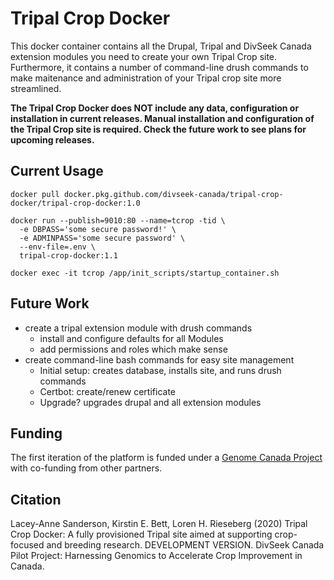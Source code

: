 
# Tripal Crop Docker

This docker container contains all the Drupal, Tripal and DivSeek Canada extension modules you need to create your own Tripal Crop site. Furthermore, it contains a number of command-line drush commands to make maitenance and administration of your Tripal crop site more streamlined.

**The Tripal Crop Docker does NOT include any data, configuration or installation in current releases. Manual installation and configuration of the Tripal Crop site is required. Check the future work to see plans for upcoming releases.**

## Current Usage
```
docker pull docker.pkg.github.com/divseek-canada/tripal-crop-docker/tripal-crop-docker:1.0

docker run --publish=9010:80 --name=tcrop -tid \
  -e DBPASS='some secure password!' \
  -e ADMINPASS='some secure password' \
  --env-file=.env \
  tripal-crop-docker:1.1

docker exec -it tcrop /app/init_scripts/startup_container.sh
```

## Future Work
- create a tripal extension module with drush commands
   - install and configure defaults for all Modules
   - add permissions and roles which make sense
- create command-line bash commands for easy site management
   - Initial setup: creates database, installs site, and runs drush commands
   - Certbot: create/renew certificate
   - Upgrade? upgrades drupal and all extension modules

## Funding

The first iteration of the platform is funded under a [Genome Canada Project](https://www.genomecanada.ca/en/divseek-canada-harnessing-genomics-accelerate-crop-improvement-canada) with co-funding from other partners.

## Citation

Lacey-Anne Sanderson, Kirstin E. Bett, Loren H. Rieseberg (2020) Tripal Crop Docker: A fully provisioned Tripal site aimed at supporting crop-focused and breeding research. DEVELOPMENT VERSION. DivSeek Canada Pilot Project: Harnessing Genomics to Accelerate Crop Improvement in Canada.
